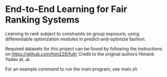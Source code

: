 
# End-to-End Learning for Fair Ranking Systems

Learning to rank subject to constraints on group exposure, using differentiable optimization modules in predict-and-optimize fashion.

Required datasets for this project can be found by following the instructions on <https://github.com/him229/fultr>
Credit to the original authors Himank Yadav et. al.

For an example command to run the main program, see main.sh

